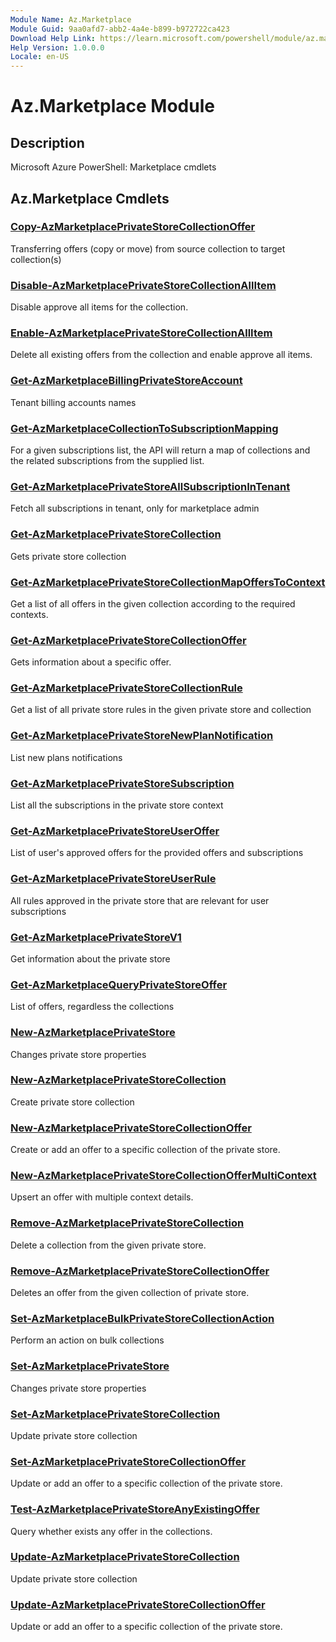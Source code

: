 ```yaml
---
Module Name: Az.Marketplace
Module Guid: 9aa0afd7-abb2-4a4e-b899-b972722ca423
Download Help Link: https://learn.microsoft.com/powershell/module/az.marketplace
Help Version: 1.0.0.0
Locale: en-US
---
```


# Az.Marketplace Module
## Description
Microsoft Azure PowerShell: Marketplace cmdlets

## Az.Marketplace Cmdlets
### [Copy-AzMarketplacePrivateStoreCollectionOffer](Copy-AzMarketplacePrivateStoreCollectionOffer.md)
Transferring offers (copy or move) from source collection to target collection(s)

### [Disable-AzMarketplacePrivateStoreCollectionAllItem](Disable-AzMarketplacePrivateStoreCollectionAllItem.md)
Disable approve all items for the collection.

### [Enable-AzMarketplacePrivateStoreCollectionAllItem](Enable-AzMarketplacePrivateStoreCollectionAllItem.md)
Delete all existing offers from the collection and enable approve all items.

### [Get-AzMarketplaceBillingPrivateStoreAccount](Get-AzMarketplaceBillingPrivateStoreAccount.md)
Tenant billing accounts names

### [Get-AzMarketplaceCollectionToSubscriptionMapping](Get-AzMarketplaceCollectionToSubscriptionMapping.md)
For a given subscriptions list, the API will return a map of collections and the related subscriptions from the supplied list.

### [Get-AzMarketplacePrivateStoreAllSubscriptionInTenant](Get-AzMarketplacePrivateStoreAllSubscriptionInTenant.md)
Fetch all subscriptions in tenant, only for marketplace admin

### [Get-AzMarketplacePrivateStoreCollection](Get-AzMarketplacePrivateStoreCollection.md)
Gets private store collection

### [Get-AzMarketplacePrivateStoreCollectionMapOffersToContext](Get-AzMarketplacePrivateStoreCollectionMapOffersToContext.md)
Get a list of all offers in the given collection according to the required contexts.

### [Get-AzMarketplacePrivateStoreCollectionOffer](Get-AzMarketplacePrivateStoreCollectionOffer.md)
Gets information about a specific offer.

### [Get-AzMarketplacePrivateStoreCollectionRule](Get-AzMarketplacePrivateStoreCollectionRule.md)
Get a list of all private store rules in the given private store and collection

### [Get-AzMarketplacePrivateStoreNewPlanNotification](Get-AzMarketplacePrivateStoreNewPlanNotification.md)
List new plans notifications

### [Get-AzMarketplacePrivateStoreSubscription](Get-AzMarketplacePrivateStoreSubscription.md)
List all the subscriptions in the private store context

### [Get-AzMarketplacePrivateStoreUserOffer](Get-AzMarketplacePrivateStoreUserOffer.md)
List of user's approved offers for the provided offers and subscriptions

### [Get-AzMarketplacePrivateStoreUserRule](Get-AzMarketplacePrivateStoreUserRule.md)
All rules approved in the private store that are relevant for user subscriptions

### [Get-AzMarketplacePrivateStoreV1](Get-AzMarketplacePrivateStoreV1.md)
Get information about the private store

### [Get-AzMarketplaceQueryPrivateStoreOffer](Get-AzMarketplaceQueryPrivateStoreOffer.md)
List of offers, regardless the collections

### [New-AzMarketplacePrivateStore](New-AzMarketplacePrivateStore.md)
Changes private store properties

### [New-AzMarketplacePrivateStoreCollection](New-AzMarketplacePrivateStoreCollection.md)
Create private store collection

### [New-AzMarketplacePrivateStoreCollectionOffer](New-AzMarketplacePrivateStoreCollectionOffer.md)
Create or add an offer to a specific collection of the private store.

### [New-AzMarketplacePrivateStoreCollectionOfferMultiContext](New-AzMarketplacePrivateStoreCollectionOfferMultiContext.md)
Upsert an offer with multiple context details.

### [Remove-AzMarketplacePrivateStoreCollection](Remove-AzMarketplacePrivateStoreCollection.md)
Delete a collection from the given private store.

### [Remove-AzMarketplacePrivateStoreCollectionOffer](Remove-AzMarketplacePrivateStoreCollectionOffer.md)
Deletes an offer from the given collection of private store.

### [Set-AzMarketplaceBulkPrivateStoreCollectionAction](Set-AzMarketplaceBulkPrivateStoreCollectionAction.md)
Perform an action on bulk collections

### [Set-AzMarketplacePrivateStore](Set-AzMarketplacePrivateStore.md)
Changes private store properties

### [Set-AzMarketplacePrivateStoreCollection](Set-AzMarketplacePrivateStoreCollection.md)
Update private store collection

### [Set-AzMarketplacePrivateStoreCollectionOffer](Set-AzMarketplacePrivateStoreCollectionOffer.md)
Update or add an offer to a specific collection of the private store.

### [Test-AzMarketplacePrivateStoreAnyExistingOffer](Test-AzMarketplacePrivateStoreAnyExistingOffer.md)
Query whether exists any offer in the collections.

### [Update-AzMarketplacePrivateStoreCollection](Update-AzMarketplacePrivateStoreCollection.md)
Update private store collection

### [Update-AzMarketplacePrivateStoreCollectionOffer](Update-AzMarketplacePrivateStoreCollectionOffer.md)
Update or add an offer to a specific collection of the private store.

